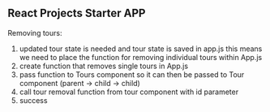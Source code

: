 ## React Projects Starter APP

Removing tours:
1. updated tour state is needed and tour state is saved in app.js
   this means we need to place the function for removing individual
   tours within App.js
2. create function that removes single tours in App.js
3. pass function to Tours component so it can then be passed to Tour
   component (parent -> child -> child)
4. call tour removal function from tour component with id parameter
5. success